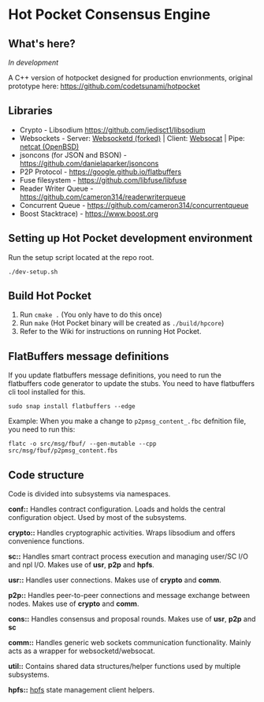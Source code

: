 # Hot Pocket Consensus Engine

## What's here?
*In development*

A C++ version of hotpocket designed for production envrionments, original prototype here: https://github.com/codetsunami/hotpocket

## Libraries
* Crypto - Libsodium https://github.com/jedisct1/libsodium
* Websockets - Server: [Websocketd (forked)](https://github.com/codetsunami/websocketd) | Client: [Websocat](https://github.com/vi/websocat) | Pipe: [netcat (OpenBSD)](https://man.openbsd.org/nc.1)
* jsoncons (for JSON and BSON) - https://github.com/danielaparker/jsoncons
* P2P Protocol - https://google.github.io/flatbuffers
* Fuse filesystem - https://github.com/libfuse/libfuse
* Reader Writer Queue - https://github.com/cameron314/readerwriterqueue
* Concurrent Queue - https://github.com/cameron314/concurrentqueue
* Boost Stacktrace) - https://www.boost.org

## Setting up Hot Pocket development environment
Run the setup script located at the repo root.
```
./dev-setup.sh
```

## Build Hot Pocket
1. Run `cmake .` (You only have to do this once)
1. Run `make` (Hot Pocket binary will be created as `./build/hpcore`)
1. Refer to the Wiki for instructions on running Hot Pocket.

## FlatBuffers message definitions
If you update flatbuffers message definitions, you need to run the flatbuffers code generator to update the stubs. You need to have flatbuffers cli tool installed for this.

`sudo snap install flatbuffers --edge`

Example: When you make a change to `p2pmsg_content_.fbc` defnition file, you need to run this:

`flatc -o src/msg/fbuf/ --gen-mutable --cpp src/msg/fbuf/p2pmsg_content.fbs`

## Code structure
Code is divided into subsystems via namespaces.

**conf::** Handles contract configuration. Loads and holds the central configuration object. Used by most of the subsystems.

**crypto::** Handles cryptographic activities. Wraps libsodium and offers convenience functions.

**sc::** Handles smart contract process execution and managing user/SC I/O and npl I/O. Makes use of **usr**, **p2p** and **hpfs**.

**usr::** Handles user connections. Makes use of **crypto** and **comm**.

**p2p::** Handles peer-to-peer connections and message exchange between nodes. Makes use of **crypto** and **comm**.

**cons::** Handles consensus and proposal rounds. Makes use of **usr**, **p2p** and **sc**

**comm::** Handles generic web sockets communication functionality. Mainly acts as a wrapper for websocketd/websocat.

**util::** Contains shared data structures/helper functions used by multiple subsystems.

**hpfs::** [hpfs](https://github.com/HotPocketDev/hpfs) state management client helpers.